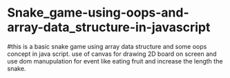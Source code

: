 # Snake_game-using-oops-and-array-data_structure-in-javascript

#this is a basic snake game using array data structure and some oops concept in java script. 
use of canvas for drawing 2D board on screen and use dom manupulation for event like eating fruit and increase the length the snake.
